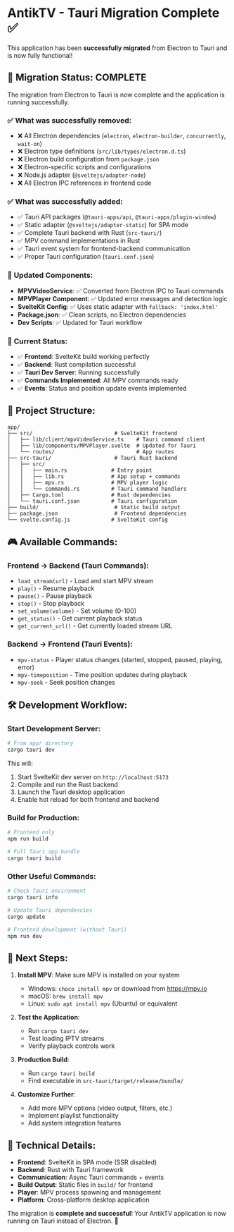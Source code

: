 # AntikTV - Tauri Migration Complete ✅

This application has been **successfully migrated** from Electron to Tauri and is now fully functional!

## 🎉 Migration Status: **COMPLETE**

The migration from Electron to Tauri is now complete and the application is running successfully.

### ✅ **What was successfully removed:**
- ❌ All Electron dependencies (`electron`, `electron-builder`, `concurrently`, `wait-on`)
- ❌ Electron type definitions (`src/lib/types/electron.d.ts`)
- ❌ Electron build configuration from `package.json`
- ❌ Electron-specific scripts and configurations
- ❌ Node.js adapter (`@sveltejs/adapter-node`)
- ❌ All Electron IPC references in frontend code

### ✅ **What was successfully added:**
- ✅ Tauri API packages (`@tauri-apps/api`, `@tauri-apps/plugin-window`)
- ✅ Static adapter (`@sveltejs/adapter-static`) for SPA mode
- ✅ Complete Tauri backend with Rust (`src-tauri/`)
- ✅ MPV command implementations in Rust
- ✅ Tauri event system for frontend-backend communication
- ✅ Proper Tauri configuration (`tauri.conf.json`)

### 🔧 **Updated Components:**
- **MPVVideoService**: ✅ Converted from Electron IPC to Tauri commands
- **MPVPlayer Component**: ✅ Updated error messages and detection logic
- **SvelteKit Config**: ✅ Uses static adapter with `fallback: 'index.html'`
- **Package.json**: ✅ Clean scripts, no Electron dependencies
- **Dev Scripts**: ✅ Updated for Tauri workflow

### 🚀 **Current Status:**
- ✅ **Frontend**: SvelteKit build working perfectly
- ✅ **Backend**: Rust compilation successful
- ✅ **Tauri Dev Server**: Running successfully
- ✅ **Commands Implemented**: All MPV commands ready
- ✅ **Events**: Status and position update events implemented

## 📁 **Project Structure:**
```
app/
├── src/                          # SvelteKit frontend
│   ├── lib/client/mpvVideoService.ts    # Tauri command client
│   ├── lib/components/MPVPlayer.svelte  # Updated for Tauri
│   └── routes/                          # App routes
├── src-tauri/                    # Tauri Rust backend
│   ├── src/
│   │   ├── main.rs              # Entry point
│   │   ├── lib.rs               # App setup + commands
│   │   ├── mpv.rs               # MPV player logic
│   │   └── commands.rs          # Tauri command handlers
│   ├── Cargo.toml               # Rust dependencies
│   └── tauri.conf.json          # Tauri configuration
├── build/                        # Static build output
├── package.json                  # Frontend dependencies
└── svelte.config.js             # SvelteKit config
```

## 🎮 **Available Commands:**

### Frontend → Backend (Tauri Commands):
- `load_stream(url)` - Load and start MPV stream
- `play()` - Resume playback
- `pause()` - Pause playback  
- `stop()` - Stop playback
- `set_volume(volume)` - Set volume (0-100)
- `get_status()` - Get current playback status
- `get_current_url()` - Get currently loaded stream URL

### Backend → Frontend (Tauri Events):
- `mpv-status` - Player status changes (started, stopped, paused, playing, error)
- `mpv-timeposition` - Time position updates during playback
- `mpv-seek` - Seek position changes

## 🛠 **Development Workflow:**

### **Start Development Server:**
```bash
# From app/ directory
cargo tauri dev
```
This will:
1. Start SvelteKit dev server on `http://localhost:5173`
2. Compile and run the Rust backend
3. Launch the Tauri desktop application
4. Enable hot reload for both frontend and backend

### **Build for Production:**
```bash
# Frontend only
npm run build

# Full Tauri app bundle
cargo tauri build
```

### **Other Useful Commands:**
```bash
# Check Tauri environment
cargo tauri info

# Update Tauri dependencies
cargo update

# Frontend development (without Tauri)
npm run dev
```

## 🎯 **Next Steps:**

1. **Install MPV**: Make sure MPV is installed on your system
   - Windows: `choco install mpv` or download from https://mpv.io
   - macOS: `brew install mpv`  
   - Linux: `sudo apt install mpv` (Ubuntu) or equivalent

2. **Test the Application**: 
   - Run `cargo tauri dev`
   - Test loading IPTV streams
   - Verify playback controls work

3. **Production Build**:
   - Run `cargo tauri build` 
   - Find executable in `src-tauri/target/release/bundle/`

4. **Customize Further**:
   - Add more MPV options (video output, filters, etc.)
   - Implement playlist functionality
   - Add system integration features

## 🔧 **Technical Details:**

- **Frontend**: SvelteKit in SPA mode (SSR disabled)
- **Backend**: Rust with Tauri framework
- **Communication**: Async Tauri commands + events
- **Build Output**: Static files in `build/` for frontend
- **Player**: MPV process spawning and management
- **Platform**: Cross-platform desktop application

The migration is **complete and successful**! Your AntikTV application is now running on Tauri instead of Electron. 🎉

